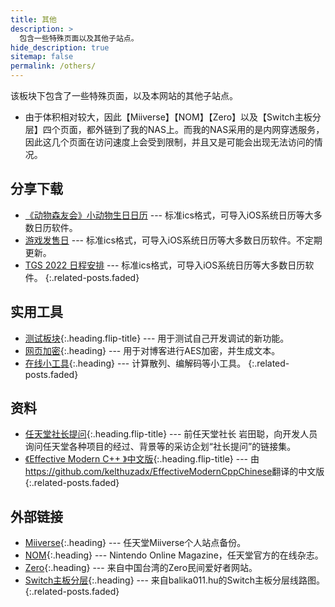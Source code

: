 ```yaml
---
title: 其他
description: >
  包含一些特殊页面以及其他子站点。
hide_description: true
sitemap: false
permalink: /others/
---
```


该板块下包含了一些特殊页面，以及本网站的其他子站点。

- 由于体积相对较大，因此【Miiverse】【NOM】【Zero】以及【Switch主板分层】四个页面，都外链到了我的NAS上。而我的NAS采用的是内网穿透服务，因此这几个页面在访问速度上会受到限制，并且又是可能会出现无法访问的情况。

## 分享下载
* [《动物森友会》小动物生日日历] --- 标准ics格式，可导入iOS系统日历等大多数日历软件。
* [游戏发售日] --- 标准ics格式，可导入iOS系统日历等大多数日历软件。不定期更新。
* [TGS 2022 日程安排] --- 标准ics格式，可导入iOS系统日历等大多数日历软件。
{:.related-posts.faded}

## 实用工具
* [测试板块]{:.heading.flip-title} --- 用于测试自己开发调试的新功能。
* [网页加密]{:.heading} --- 用于对博客进行AES加密，并生成文本。
* [在线小工具]{:.heading} --- 计算散列、编解码等小工具。
{:.related-posts.faded}

## 资料
* [任天堂社长提问]{:.heading.flip-title} --- 前任天堂社长 岩田聪，向开发人员询问任天堂各种项目的经过、背景等的采访企划“社长提问”的链接集。
* [《Effective Modern C++ 》中文版]{:.heading.flip-title} --- 由<https://github.com/kelthuzadx/EffectiveModernCppChinese>翻译的中文版
{:.related-posts.faded}

## 外部链接
* [Miiverse]{:.heading} --- 任天堂Miiverse个人站点备份。
* [NOM]{:.heading} --- Nintendo Online Magazine，任天堂官方的在线杂志。
* [Zero]{:.heading} --- 来自中国台湾的Zero民间爱好者网站。
* [Switch主板分层]{:.heading} --- 来自balika011.hu的Switch主板分层线路图。
{:.related-posts.faded}


[《动物森友会》小动物生日日历]:../share/ac_birthday.ics
[TGS 2022 日程安排]:../share/TGS_2022.ics
[游戏发售日]:../share/GameRelease.ics
[测试板块]: ./docs/test/
[任天堂社长提问]: https://flamebeam.github.io/others/interviews/
[《Effective Modern C++ 》中文版]: ./EffectiveModernCppChinese/
[网页加密]: ./md2html/doEncrypt.html
[在线小工具]: ./online-tools/index.html
[Miiverse]: https://cn-cd-dx-2.natfrp.cloud:52404/Miiverse/index.html
[NOM]: https://cn-cd-dx-2.natfrp.cloud:52404/nom/backnumber/index.html
[Zero]: https://cn-cd-dx-2.natfrp.cloud:52404/zero/zero.html
[Switch主板分层]: https://cn-cd-dx-2.natfrp.cloud:52404/Board/index.html